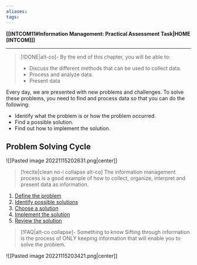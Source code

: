 ```yaml
---
aliases:
tags:
---
```

**[[INTCOM11#Information Management: Practical Assessment Task|HOME [INTCOM]]]**

---
>[!DONE|alt-co]- By the end of this chapter, you will be able to:
>- Discuss the different methods that can be used to collect data.
>- Process and analyze data.
>- Present data

Every day, we are presented with new problems and challenges. To solve these problems, you need to find and process data so that you can do the following:
- Identify what the problem is or how the problem occurred.
- Find a possible solution.
- Find out how to implement the solution.
## Problem Solving Cycle
![[Pasted image 20221115202631.png|center]]
>[!recite|clean no-i collapse alt-co] The information management process is a good example of how to collect, organize, interpret and present data as information.
1. [Define the problem](INTCOMSemiCh61prob1.md)
2. [Identify possible solutions](INTCOMSemiCh61prob2.md)
3. [Choose a solution](INTCOMSemiCh61prob3.md)
4. [Implement the solution](INTCOMSemiCh61prob4.md)
5. [Review the solution](INTCOMSemiCh61prob5.md)

>[!FAQ|alt-co collapse]- Something to know
> Sifting through information is the process of ONLY keeping information that will enable you to solve the problem.

![[Pasted image 20221115203421.png|center]]